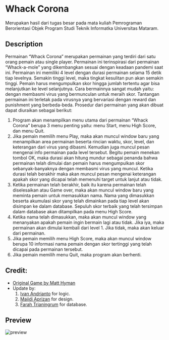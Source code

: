 # Whack Corona
Merupakan hasil dari tugas besar pada mata kuliah Pemrograman Berorientasi Objek Program Studi Teknik Informatka Universitas Mataram.

## Description
Permainan “Whack Corona” merupakan permainan yang terdiri dari satu orang pemain atau single player. Permainan ini terinspirasi dari permainan “Whack-a-mole” yang dikembangkan sesuai dengan keadaan pandemi saat ini. Permainan ini memiliki 4 level dengan durasi permainan selama 15 detik tiap levelnya. Semakin tinggi level, maka tingkat kesulitan pun akan semakin tinggi. Pemain harus mengumpulkan skor hingga jumlah tertentu agar bisa melanjutkan ke level selanjutnya. Cara bermainnya sangat mudah yaitu: dengan membasmi virus yang bermunculan untuk meraih skor. Tantangan permainan ini terletak pada virusnya yang bervariasi dengan reward dan punishment yang berbeda-beda. Prosedur dari permainan yang akan dibuat dapat diuraikan sebagai berikut:
1.	Program akan menampilkan menu utama dari permainan “Whack Corona” berupa 3 menu penting yaitu: menu Start, menu High Score, dan menu Quit.
2.	Jika pemain memilih menu Play, maka akan muncul window baru yang menampilkan area permainan beserta rincian waktu, skor, level, dan keterangan dari virus yang dibasmi. Kemudian juga muncul pesan mengenai info permainan pada level tersebut. Begitu pemain menekan tombol OK, maka durasi akan hitung mundur sebagai penanda bahwa permainan telah dimulai dan pemain harus mengumpulkan skor sebanyak-banyaknya dengan membasmi virus yang muncul. Ketika durasi telah berakhir maka akan muncul pesan mengenai keterangan apakah skor yang dicapai telah memenuhi target untuk lanjut atau tidak.
3.	Ketika permainan telah berakhir, baik itu karena permainan telah diselesaikan atau Game over, maka akan muncul window baru yang meminta pemain untuk memasukkan nama. Nama yang dimasukkan beserta akumulasi skor yang telah dimainkan pada tiap level akan disimpan ke dalam database. Sepuluh skor terbaik yang telah tersimpan dalam database akan ditampilkan pada menu High Score.
4.	Ketika nama telah dimasukkan, maka akan muncul window yang menanyakan apakah pemain ingin bermain lagi atau tidak. Jika iya, maka permainan akan dimulai kembali dari level 1. Jika tidak, maka akan keluar dari permainan.
5.	Jika pemain memilih menu High Score, maka akan muncul window berupa 10 informasi nama pemain dengan skor tertinggi yang telah dicapai pada permainan tersebut.
6.	Jika pemain memilih menu Quit, maka program akan berhenti.


## Credit:
<ul>
  <li><a href="https://github.com/MattHyman/Whack-a-Mole-Game" target="_blank">Original Game by Matt Hyman</a></li>
  <li>Update by:
  <ol>
    <li><a href="https://www.instagram.com/ivandrian11/" target="_blank">Ivan Andrianto</a> for logic.</li>
    <li><a href="https://www.instagram.com/jidi_a/" target="_blank">Majidi Aprizan</a> for design.</li>
    <li><a href="https://www.instagram.com/farahtrianingrum/" target="_blank">Farah Trianingrum</a> for database.</li>
   </ol>
   </li>
 </ul>

## Preview
![preview](https://i.ibb.co/SPYM4JW/preview300.jpg)